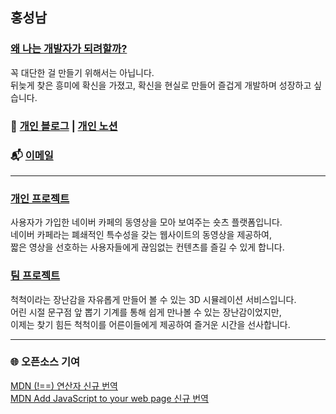 ## 홍성남

### [왜 나는 개발자가 되려할까?](https://seongnam-si-tech.com/posts/personal-%EA%B0%9C%EB%B0%9C%EC%9E%90%EA%B0%80-%EB%90%98%EB%A0%A4%ED%95%98%EB%8A%94-%EC%9D%B4%EC%9C%A0/)
꼭 대단한 걸 만들기 위해서는 아닙니다.  
뒤늦게 찾은 흥미에 확신을 가졌고, 확신을 현실로 만들어 즐겁게 개발하며 성장하고 싶습니다.

### 📓 [개인 블로그](https://www.seongnam-si-tech.com) | [개인 노션](https://rumbling-soapwort-532.notion.site/HONG-SEONGNAM-1acc136f8651807c9709c4ac72f34120?pvs=4)
### 📬 [이메일](mailto:hongdev26@gmail.com)

---

### [개인 프로젝트](https://github.com/cafe-snap/cafesnap-client)
사용자가 가입한 네이버 카페의 동영상을 모아 보여주는 숏츠 플랫폼입니다.  
네이버 카페라는 폐쇄적인 특수성을 갖는 웹사이트의 동영상을 제공하여,  
짧은 영상을 선호하는 사용자들에게 끊임없는 컨텐츠를 즐길 수 있게 합니다.
### [팀 프로젝트](https://github.com/Seongnam-si/The-Chuck)
척척이라는 장난감을 자유롭게 만들어 볼 수 있는 3D 시뮬레이션 서비스입니다.  
어린 시절 문구점 앞 뽑기 기계를 통해 쉽게 만나볼 수 있는 장난감이었지만,  
이제는 찾기 힘든 척척이를 어른이들에게 제공하여 즐거운 시간을 선사합니다.

---

### 🌐 오픈소스 기여

[MDN (!==) 연산자 신규 번역](https://github.com/mdn/translated-content/pull/27006)  
[MDN Add JavaScript to your web page 신규 번역](https://github.com/mdn/translated-content/pull/27113)
